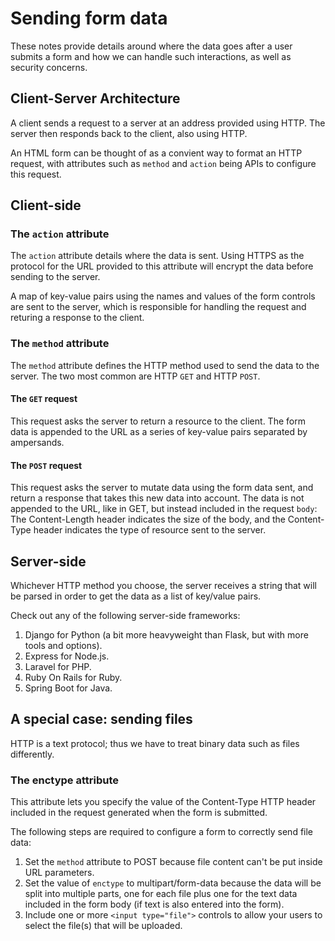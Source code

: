 # Sending form data

These notes provide details around where the data goes after a user submits a
form and how we can handle such interactions, as well as security concerns.

## Client-Server Architecture

A client sends a request to a server at an address provided using HTTP. The
server then responds back to the client, also using HTTP.

An HTML form can be thought of as a convient way to format an HTTP request, with
attributes such as `method` and `action` being APIs to configure this request.

## Client-side

### The `action` attribute

The `action` attribute details where the data is sent. Using HTTPS as the
protocol for the URL provided to this attribute will encrypt the data before
sending to the server.

A map of key-value pairs using the names and values of the form controls are
sent to the server, which is responsible for handling the request and returing a
response to the client.

### The `method` attribute

The `method` attribute defines the HTTP method used to send the data to the
server. The two most common are HTTP `GET` and HTTP `POST`.

#### The `GET` request

This request asks the server to return a resource to the client. The form data
is appended to the URL as a series of key-value pairs separated by ampersands.

#### The `POST` request

This request asks the server to mutate data using the form data sent, and return
a response that takes this new data into account. The data is not appended to
the URL, like in GET, but instead included in the request `body`: The
Content-Length header indicates the size of the body, and the Content-Type
header indicates the type of resource sent to the server.

## Server-side

Whichever HTTP method you choose, the server receives a string that will be
parsed in order to get the data as a list of key/value pairs.

Check out any of the following server-side frameworks:

1. Django for Python (a bit more heavyweight than Flask, but with more tools and
   options).
2. Express for Node.js.
3. Laravel for PHP.
4. Ruby On Rails for Ruby.
5. Spring Boot for Java.

## A special case: sending files

HTTP is a text protocol; thus we have to treat binary data such as files
differently.

### The enctype attribute

This attribute lets you specify the value of the Content-Type HTTP header
included in the request generated when the form is submitted.

The following steps are required to configure a form to correctly send file
data:

1. Set the `method` attribute to POST because file content can't be put inside
   URL parameters.
2. Set the value of `enctype` to multipart/form-data because the data will be
   split into multiple parts, one for each file plus one for the text data
   included in the form body (if text is also entered into the form).
3. Include one or more `<input type="file">` controls to allow your users to
   select the file(s) that will be uploaded.
